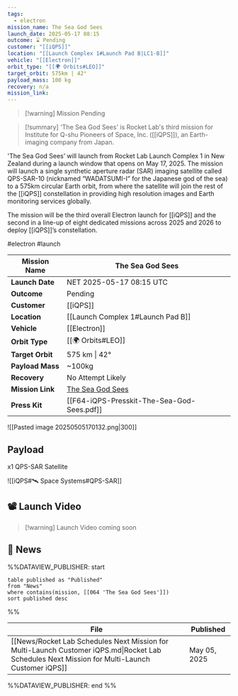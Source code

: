 ```yaml
---
tags:
  - electron
mission_name: The Sea God Sees
launch_date: 2025-05-17 08:15
outcome: ⌛ Pending
customer: "[[iQPS]]"
location: "[[Launch Complex 1#Launch Pad B|LC1-B]]"
vehicle: "[[Electron]]"
orbit_type: "[[🌍 Orbits#LEO]]"
target_orbit: 575km | 42°
payload_mass: 100 kg
recovery: n/a
mission_link:
---
```


>[!warning] Mission Pending

>[!summary]
'The Sea God Sees' is Rocket Lab's third mission for Institute for Q-shu Pioneers of Space, Inc. ([[iQPS]]), an Earth-imaging company from Japan.
>
'The Sea God Sees’ will launch from Rocket Lab Launch Complex 1 in New Zealand during a launch window that opens on May 17, 2025. The mission will launch a single synthetic aperture radar (SAR) imaging satellite called QPS-SAR-10 (nicknamed “WADATSUMI-I” for the Japanese god of the sea) to a 575km circular Earth orbit, from where the satellite will join the rest of the [[iQPS]] constellation in providing high resolution images and Earth monitoring services globally.
>
The mission will be the third overall Electron launch for [[iQPS]] and the second in a line-up of eight dedicated missions across 2025 and 2026 to deploy [[iQPS]]’s constellation. 


#electron #launch

| **Mission Name** | The Sea God Sees                                                                              |
| ---------------- | --------------------------------------------------------------------------------------------- |
| **Launch Date**  | NET 2025-05-17 08:15 UTC                                                                      |
| **Outcome**      | Pending                                                                                       |
| **Customer**     | [[iQPS]]                                                                                      |
| **Location**     | [[Launch Complex 1#Launch Pad B]]                                                             |
| **Vehicle**      | [[Electron]]                                                                                  |
| **Orbit Type**   | [[🌍 Orbits#LEO]]                                                                             |
| **Target Orbit** | 575 km &#124; 42°                                                                             |
| **Payload Mass** | ~100kg                                                                                        |
| **Recovery**     | No Attempt Likely                                                                             |
| **Mission Link** | [The Sea God Sees](https://www.rocketlabusa.com/missions/missions-launched/the-sea-god-sees/) |
| **Press Kit**    | [[F64-iQPS-Presskit-The-Sea-God-Sees.pdf]]                                                    |

![[Pasted image 20250505170132.png|300]]

## Payload

x1 QPS-SAR Satellite

![[iQPS#🛰️ Space Systems#QPS-SAR]]


## 📽️ Launch Video

>[!warning] Launch Video coming soon


## 📰 News

%%DATAVIEW_PUBLISHER: start
```
table published as "Published"
from "News"
where contains(mission, [[064 'The Sea God Sees']])
sort published desc
```
%%

| File                                                                                                                                             | Published    |
| ------------------------------------------------------------------------------------------------------------------------------------------------ | ------------ |
| [[News/Rocket Lab Schedules Next Mission for  Multi-Launch Customer iQPS.md\|Rocket Lab Schedules Next Mission for  Multi-Launch Customer iQPS]] | May 05, 2025 |

%%DATAVIEW_PUBLISHER: end %%